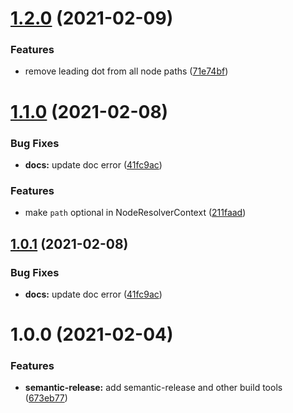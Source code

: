 # [1.2.0](https://github.com/orioro/node-tree-source-nodes/compare/v1.1.0...v1.2.0) (2021-02-09)


### Features

* remove leading dot from all node paths ([71e74bf](https://github.com/orioro/node-tree-source-nodes/commit/71e74bfe591f33f5a92b4a974d9f3bb6d9c01261))

# [1.1.0](https://github.com/orioro/node-tree-source-nodes/compare/v1.0.0...v1.1.0) (2021-02-08)


### Bug Fixes

* **docs:** update doc error ([41fc9ac](https://github.com/orioro/node-tree-source-nodes/commit/41fc9ac8686c25b6077105cde717daaa03c305a0))


### Features

* make `path` optional in NodeResolverContext ([211faad](https://github.com/orioro/node-tree-source-nodes/commit/211faad2e6d9b732f1f0df57affea1ff127d775e))

## [1.0.1](https://github.com/orioro/node-tree-source-nodes/compare/v1.0.0...v1.0.1) (2021-02-08)


### Bug Fixes

* **docs:** update doc error ([41fc9ac](https://github.com/orioro/node-tree-source-nodes/commit/41fc9ac8686c25b6077105cde717daaa03c305a0))

# 1.0.0 (2021-02-04)


### Features

* **semantic-release:** add semantic-release and other build tools ([673eb77](https://github.com/orioro/node-tree-source-nodes/commit/673eb770687d763a8a48097bd956707f5196a1fb))
